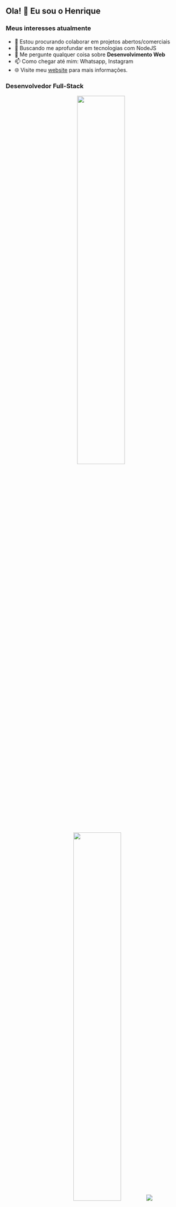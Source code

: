 ## Ola! 👋 Eu sou o Henrique


### Meus interesses atualmente
* 👯 Estou procurando colaborar em projetos abertos/comerciais
* 🤔 Buscando me aprofundar em tecnologias com NodeJS 
* 💬 Me pergunte qualquer coisa sobre __Desenvolvimento Web__
* 📫 Como chegar até mim: Whatsapp, Instagram
* 🌐 Visite meu [website](https://simpler1ick.github.io/) para mais informações.

### Desenvolvedor Full-Stack
<p align="center">
  <img height="50%" width="auto" src ="https://github-readme-stats.vercel.app/api?username=simpler1ick&show_icons=true&count_private=true&theme=onedark&hide_border=true&hide=issues,contribs&bg_color=00000000">
  <img height="50%" width="auto" src ="https://github-readme-stats.vercel.app/api/top-langs/?username=simpler1ick&layout=compact&hide_border=true&theme=onedark&bg_color=00000000&langs_count=6">
  <img src ="https://github-readme-streak-stats.herokuapp.com?user=simpler1ick&theme=onedark&hide_border=true&background=FFFFFF00">
<p>

##

<div> 
  <a href="https://instagram.com/simpler1ick" target="_blank"><img src="https://img.shields.io/badge/-Instagram-%23E4405F?style=for-the-badge&logo=instagram&logoColor=white" target="_blank"></a>
  <a href="https://www.linkedin.com/in/simpler1ick/)" target="_blank"><img src="https://img.shields.io/badge/-LinkedIn-%230077B5?style=for-the-badge&logo=linkedin&logoColor=white" target="_blank"></a> 
</div>
